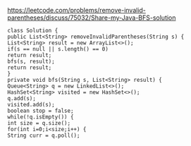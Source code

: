 https://leetcode.com/problems/remove-invalid-parentheses/discuss/75032/Share-my-Java-BFS-solution
​
```
class Solution {
public List<String> removeInvalidParentheses(String s) {
List<String> result = new ArrayList<>();
if(s == null || s.length() == 0)
return result;
bfs(s, result);
return result;
}
private void bfs(String s, List<String> result) {
Queue<String> q = new LinkedList<>();
HashSet<String> visited = new HashSet<>();
q.add(s);
visited.add(s);
boolean stop = false;
while(!q.isEmpty()) {
int size = q.size();
for(int i=0;i<size;i++) {
String curr = q.poll();